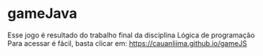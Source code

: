 # gameJava
Esse jogo é resultado do trabalho final da disciplina Lógica de programação
Para acessar é fácil, basta clicar em: https://cauanliima.github.io/gameJS

